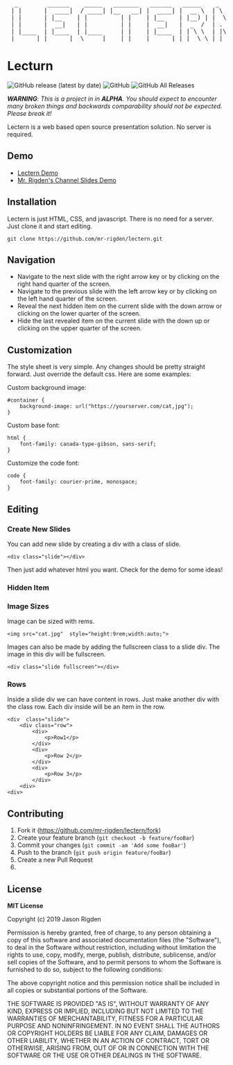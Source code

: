 <pre>
  _        ______    _____   _______   ______   _____    _   _ 
 | |      |  ____|  / ____| |__   __| |  ____| |  __ \  | \ | |
 | |      | |__    | |         | |    | |__    | |__) | |  \| |
 | |      |  __|   | |         | |    |  __|   |  _  /  | . ` |
 | |____  | |____  | |____     | |    | |____  | | \ \  | |\  |
 |______| |______|  \_____|    |_|    |______| |_|  \_\ |_| \_|
</pre>

# Lecturn

![GitHub release (latest by date)](https://img.shields.io/github/v/release/mr-rigden/lectern?style=flat-square) 
 ![GitHub](https://img.shields.io/github/license/mr-rigden/lectern?style=flat-square) ![GitHub All Releases](https://img.shields.io/github/downloads/mr-rigden/lectern/total?style=flat-square)  

***WARNING**: This is a project in in **ALPHA**. You should expect to encounter many broken things and backwards comparability should not be expected. Please break it!*

Lectern is a web based open source presentation solution. No server is required. 

## Demo
* [Lectern Demo](https://lab.rigden.dev/demo/lectern/demo.html)
* [Mr. Rigden's Channel Slides Demo](https://slides.rigden.dev/demo/)


## Installation
Lectern is just HTML, CSS, and javascript. There is no need for a server. Just clone it and start editing.

    git clone https://github.com/mr-rigden/lectern.git


## Navigation
* Navigate to the next slide with the right arrow key or by clicking on the right hand quarter of the screen.
* Navigate to the previous slide with the left arrow key or by clicking on the left hand quarter of the screen.
* Reveal the next hidden item on the current slide with the down arrow or clicking on the lower quarter of the screen. 
* Hide the last revealed item on the current slide with the down up or clicking on the upper quarter of the screen. 


## Customization
The style sheet is very simple. Any changes should be pretty straight forward. Just override the default css. Here are some examples:

Custom background image:

    #container {
	    background-image: url("https://yourserver.com/cat,jpg");
    }

Custom base font:

    html {
    	font-family: canada-type-gibson, sans-serif;
    }

Customize the code font:

    code {
    	font-family: courier-prime, monospace;
    }



## Editing

### Create New Slides
You can add new slide by creating a div with a class of slide.

    <div class="slide"></div>
    
  Then just add whatever html you want. Check for the demo for some ideas!

### Hidden Item
  

### Image Sizes
Image can be sized with rems. 

    <img src="cat.jpg"  style="height:9rem;width:auto;">

Images can also be made by adding the fullscreen class to a slide div. The image in this div will be fullscreen.

    <div class="slide fullscreen"></div>

### Rows
Inside a slide div we can have content in rows. Just make another div with the class row. Each div inside will be an item in the row.

    <div  class="slide">
    	<div class="row">
    		<div>
    			<p>Row1</p>
    		</div>
    		<div>
    			<p>Row 2</p>
    		</div>
    		<div>
    			<p>Row 3</p>
    		</div>
    	<div>
    <div>








## Contributing

1. Fork it (<https://github.com/mr-rigden/lectern/fork>)
2. Create your feature branch (`git checkout -b feature/fooBar`)
3. Commit your changes (`git commit -am 'Add some fooBar'`)
4. Push to the branch (`git push origin feature/fooBar`)
5. Create a new Pull Request
6. 
## License
**MIT License**

Copyright (c) 2019 Jason Rigden

Permission is hereby granted, free of charge, to any person obtaining a copy of this software and associated documentation files (the "Software"), to deal in the Software without restriction, including without limitation the rights to use, copy, modify, merge, publish, distribute, sublicense, and/or sell copies of the Software, and to permit persons to whom the Software is furnished to do so, subject to the following conditions:

The above copyright notice and this permission notice shall be included in all copies or substantial portions of the Software.

THE SOFTWARE IS PROVIDED "AS IS", WITHOUT WARRANTY OF ANY KIND, EXPRESS OR IMPLIED, INCLUDING BUT NOT LIMITED TO THE WARRANTIES OF MERCHANTABILITY, FITNESS FOR A PARTICULAR PURPOSE AND NONINFRINGEMENT. IN NO EVENT SHALL THE AUTHORS OR COPYRIGHT HOLDERS BE LIABLE FOR ANY CLAIM, DAMAGES OR OTHER LIABILITY, WHETHER IN AN ACTION OF CONTRACT, TORT OR OTHERWISE, ARISING FROM, OUT OF OR IN CONNECTION WITH THE SOFTWARE OR THE USE OR OTHER DEALINGS IN THE SOFTWARE.


```


